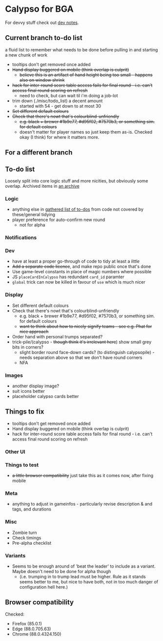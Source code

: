 # Calypso for BGA

For devvy stuff check out [dev notes](misc/dev.md).

## Current branch to-do list

a fluid list to remember what needs to be done before pulling in and starting a new chunk of work

* tooltips don't get removed once added
* ~~Hand display buggered on mobile (think overlap is culprit)~~
  * ~~believe this is an artifact of hand height being too small - happens also on window shrink~~
* ~~hack for inter-round score table access fails for final round - i.e. can't access final round scoring on refresh~~
  * need to check, but can wait til i'm doing a job-lot
* trim down (./misc/todo_list) a decent amount
  * started with 54 - get down to at most 30
* ~~Set different default colours~~
* ~~Check that there's nowt that's colourblind-unfriendly~~
  * ~~e.g. black + brewer #1b9e77, #d95f02, #7570b3, or something sim. for default colours~~
  * doesn't matter for player names so just keep them as-is. Checked okay (I think) for where it matters more.

## For a different branch

## To-do list

Loosely split into core logic stuff and more nicities, but obviously some overlap. Archived items in [an archive](misc/archive.md)

### Logic

* anything else in [gathered list of to-dos](./misc/todo_list) from code not covered by these/general tidying
* player preference for auto-confirm new round
  * not for alpha

### Notifications


### Dev

* have at least a proper go-through of code to tidy at least a _little_
* ~~Add a separate code licence~~, and make repo public once that's done
* Use game-level constants in place of magic numbers where possible
* JS `placeCardInCalypso` has redundant `card_id` paramter
* `global` trick can now be killed in favour of `use` which is much nicer

### Display

* Set different default colours
* Check that there's nowt that's colourblind-unfriendly
  * e.g. black + brewer #1b9e77, #d95f02, #7570b3, or something sim. for default colours
  * ~~want to think about how to nicely signify teams - see e.g. Phat for nice approach~~
* Order hand with personal trumps separated?
* trick-pile/(calypso - ~~though think it's irrelevant here~~) show small grey bits in corners?
  * slight border round face-down cards? (to distinguish calypsopile) - needs separation above so that we don't have round corners
  * NFA

### Images

* another display image?
* suit icons better
* placeholder calypso cards better

## Things to fix

* tooltips don't get removed once added
* Hand display buggered on mobile (think overlap is culprit)
* hack for inter-round score table access fails for final round - i.e. can't access final round scoring on refresh

### Other UI


### Things to test

* ~~a little browser compatibility~~ just take this as it comes now, after fixing mobile

### Meta

* anything to adjust in gameinfos - particularly revise description & and tags, and durations

### Misc

* Zombie turn
* Check timings
* Pre-alpha checklist

### Variants

* Seems to be enough around of 'beat the leader' to include as a variant. Maybe doesn't need to be done for alpha though
  * (i.e. trumping in to trump lead must be higher. Rule as it stands seems better to me, but nice to have both, not in too much danger of configuration hell here.)

## Browser compatibility

Checked:

* Firefox (85.0.1)
* Edge (88.0.705.63)
* Chrome (88.0.4324.150)
